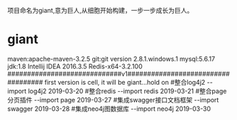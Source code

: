项目命名为giant,意为巨人,从细胞开始构建，一步一步成长为巨人。
# giant
maven:apache-maven-3.2.5
git:git version 2.8.1.windows.1
mysql:5.6.17
jdk:1.8
Intellij IDEA 2016.3.5
Redis-x64-3.2.100
#############################v1###################################
first version is cell, it will be giant...hold on
#整合log4j2
--import log4j2 2019-03-20
#整合redis
--import redis 2019-03-21
#整合page分页插件
--import page 2019-03-27
#集成swagger接口文档框架
--import swagger 2019-03-28
#集成neo4j图数据库
--import neo4j 2019-03-30